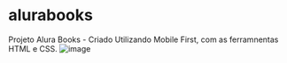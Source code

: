 # alurabooks
Projeto Alura Books - Criado Utilizando Mobile First, com as ferramnentas HTML e CSS.
![image](https://github.com/guiaguiardev/alurabooks/assets/127811922/dc85b246-c245-4675-b178-272264e51f87)
